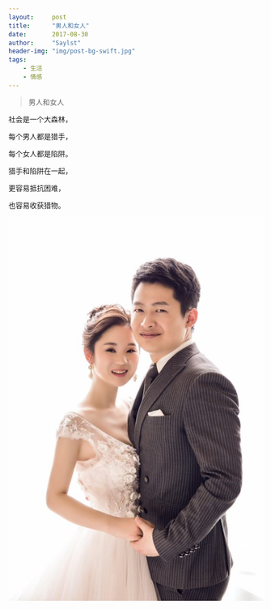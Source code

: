 ```yaml
---
layout:     post
title:      "男人和女人"
date:       2017-08-30 
author:     "Saylst"
header-img: "img/post-bg-swift.jpg"
tags:
    - 生活
    - 情感
---
```


> 男人和女人

社会是一个大森林，

每个男人都是猎手，

每个女人都是陷阱。

猎手和陷阱在一起，

更容易抵抗困难，

也容易收获猎物。

![我们](/img/wh5.JPG)
